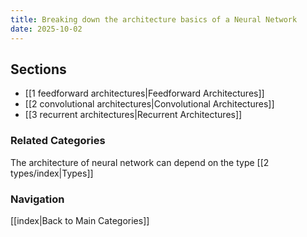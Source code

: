 ```yaml
---
title: Breaking down the architecture basics of a Neural Network
date: 2025-10-02
---
```


## Sections
- [[1 feedforward architectures|Feedforward Architectures]]
- [[2 convolutional architectures|Convolutional Architectures]]
- [[3 recurrent architectures|Recurrent Architectures]]



### Related Categories
The architecture of neural network can depend on the type [[2 types/index|Types]]

### Navigation
[[index|Back to Main Categories]]

